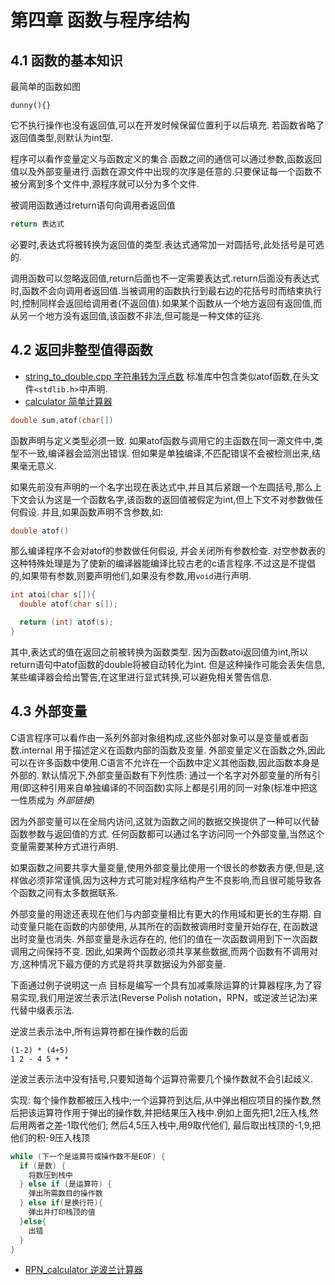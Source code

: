 # 第四章 函数与程序结构

## 4.1 函数的基本知识
最简单的函数如图
```
dunny(){}
```
它不执行操作也没有返回值,可以在开发时候保留位置利于以后填充.
若函数省略了返回值类型,则默认为int型.

程序可以看作变量定义与函数定义的集合.函数之间的通信可以通过参数,函数返回值以及外部变量进行.函数在源文件中出现的次序是任意的.只要保证每一个函数不被分离到多个文件中,源程序就可以分为多个文件.

被调用函数通过return语句向调用者返回值
```c
return 表达式
```
必要时,表达式将被转换为返回值的类型.表达式通常加一对圆括号,此处括号是可选的.

调用函数可以忽略返回值,return后面也不一定需要表达式.return后面没有表达式时,函数不会向调用者返回值.当被调用的函数执行到最右边的花括号时而结束执行时,控制同样会返回给调用者(不返回值).如果某个函数从一个地方返回有返回值,而从另一个地方没有返回值,该函数不非法,但可能是一种文体的征兆.

## 4.2 返回非整型值得函数
- [string_to_double.cpp 字符串转为浮点数](./string_to_double.cpp)
标准库中包含类似atof函数,在头文件`<stdlib.h>`中声明.
- [calculator 简单计算器](calculator.cpp)
```cpp
double sum,atof(char[])
```
函数声明与定义类型必须一致. 如果atof函数与调用它的主函数在同一源文件中,类型不一致,编译器会监测出错误. 但如果是单独编译,不匹配错误不会被检测出来,结果毫无意义.

如果先前没有声明的一个名字出现在表达式中,并且其后紧跟一个左圆括号,那么上下文会认为这是一个函数名字,该函数的返回值被假定为int,但上下文不对参数做任何假设. 并且,如果函数声明不含参数,如:
```cpp
double atof()
```
那么编译程序不会对atof的参数做任何假设, 并会关闭所有参数检查. 对空参数表的这种特殊处理是为了使新的编译器能编译比较古老的c语言程序.不过这是不提倡的,如果带有参数,则要声明他们,如果没有参数,用`void`进行声明.

```cpp
int atoi(char s[]){
  double atof(char s[]);

  return (int) atof(s);
}
```

其中,表达式的值在返回之前被转换为函数类型. 因为函数atoi返回值为int,所以return语句中atof函数的double将被自动转化为int. 但是这种操作可能会丢失信息,某些编译器会给出警告,在这里进行显式转换,可以避免相关警告信息.

## 4.3 外部变量
C语言程序可以看作由一系列外部对象组构成,这些外部对象可以是变量或者函数.internal 用于描述定义在函数内部的函数及变量. 外部变量定义在函数之外,因此可以在许多函数中使用.C语言不允许在一个函数中定义其他函数,因此函数本身是外部的. 默认情况下,外部变量函数有下列性质:
通过一个名字对外部变量的所有引用(即这种引用来自单独编译的不同函数)实际上都是引用的同一对象(标准中把这一性质成为 *外部链接*)

因为外部变量可以在全局内访问,这就为函数之间的数据交换提供了一种可以代替函数参数与返回值的方式. 任何函数都可以通过名字访问同一个外部变量,当然这个变量需要某种方式进行声明.

如果函数之间要共享大量变量,使用外部变量比使用一个很长的参数表方便,但是,这样做必须非常谨慎,因为这种方式可能对程序结构产生不良影响,而且很可能导致各个函数之间有太多数据联系.

外部变量的用途还表现在他们与内部变量相比有更大的作用域和更长的生存期. 自动变量只能在函数的内部使用, 从其所在的函数被调用时变量开始存在, 在函数退出时变量也消失. 外部变量是永远存在的, 他们的值在一次函数调用到下一次函数调用之间保持不变. 因此,如果两个函数必须共享某些数据,而两个函数有不调用对方,这种情况下最方便的方式是将共享数据设为外部变量.

下面通过例子说明这一点
目标是编写一个具有加减乘除运算的计算器程序,为了容易实现,我们用逆波兰表示法(Reverse Polish notation，RPN，或逆波兰记法)来代替中缀表示法.

逆波兰表示法中,所有运算符都在操作数的后面
```
(1-2) * (4+5)
1 2 - 4 5 + *
```
逆波兰表示法中没有括号,只要知道每个运算符需要几个操作数就不会引起歧义.

实现:
每个操作数都被压入栈中;一个运算符到达后,从中弹出相应项目的操作数,然后把该运算符作用于弹出的操作数,并把结果压入栈中.例如上面先把1,2压入栈,然后用两者之差-1取代他们; 然后4,5压入栈中,用9取代他们, 最后取出栈顶的-1,9,把他们的积-9压入栈顶
```cpp
while (下一个是运算符或操作数不是EOF) {
  if (是数) {
    将数压到栈中
  } else if (是运算符) {
    弹出所需数目的操作数
  } else if(是换行符){
    弹出并打印栈顶的值
  }else{
    出错
  }
}
```
- [RPN_calculator 逆波兰计算器](./RPN_calculator.cpp)
